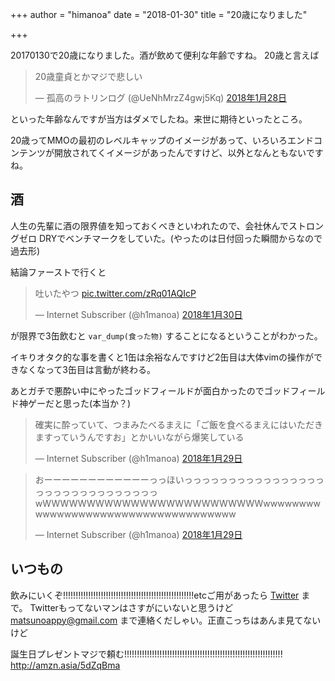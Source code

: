 +++
author = "himanoa"
date = "2018-01-30"
title = "20歳になりました"

+++

20170130で20歳になりました。酒が飲めて便利な年齢ですね。 20歳と言えば

<blockquote class="twitter-tweet" data-lang="ja"><p lang="ja" dir="ltr">20歳童貞とかマジで悲しい</p>&mdash; 孤高のラトリンログ (@UeNhMrzZ4gwj5Kq) <a href="https://twitter.com/UeNhMrzZ4gwj5Kq/status/957651894842765312?ref_src=twsrc%5Etfw">2018年1月28日</a></blockquote>

といった年齢なんですが当方はダメでしたね。来世に期待といったところ。

20歳ってMMOの最初のレベルキャップのイメージがあって、いろいろエンドコンテンツが開放されてくイメージがあったんですけど、以外となんともないですね。

## 酒

人生の先輩に酒の限界値を知っておくべきといわれたので、会社休んでストロングゼロ DRYでベンチマークをしていた。(やったのは日付回った瞬間からなので過去形)

結論ファーストで行くと
 <blockquote class="twitter-tweet" data-lang="ja"><p lang="ja" dir="ltr">吐いたやつ <a href="https://t.co/zRq01AQIcP">pic.twitter.com/zRq01AQIcP</a></p>&mdash; Internet Subscriber (@h1manoa) <a href="https://twitter.com/h1manoa/status/958208112887939072?ref_src=twsrc%5Etfw">2018年1月30日</a></blockquote>

が限界で3缶飲むと `var_dump(食った物)` することになるということがわかった。

イキりオタク的な事を書くと1缶は余裕なんですけど2缶目は大体vimの操作ができなくなって3缶目は言動が終わる。

あとガチで悪酔い中にやったゴッドフィールドが面白かったのでゴッドフィールド神ゲーだと思った(本当か？)

<blockquote class="twitter-tweet" data-lang="ja"><p lang="ja" dir="ltr">確実に酔っていて、つまみたべるまえに「ご飯を食べるまえにはいただきますっていうんですお」とかいいながら爆笑している</p>&mdash; Internet Subscriber (@h1manoa) <a href="https://twitter.com/h1manoa/status/958064698355630080?ref_src=twsrc%5Etfw">2018年1月29日</a></blockquote>

<blockquote class="twitter-tweet" data-lang="ja"><p lang="ja" dir="ltr">おーーーーーーーーーーーーっっほいっっっっっっっっっっっっっっっっっっっっっっっっっっっっっっwWWWWWWWWWWWWWWWWWWWWWWWWWwwwwwwwwwwwwwwwwwwwwwwwwwwwwwwwwwwww</p>&mdash; Internet Subscriber (@h1manoa) <a href="https://twitter.com/h1manoa/status/958070791278542850?ref_src=twsrc%5Etfw">2018年1月29日</a></blockquote>

## いつもの

飲みにいくぞ!!!!!!!!!!!!!!!!!!!!!!!!!!!!!!!!!!!!!!!!!!!!!!!!!!!!etcご用があったら [Twitter](https://twitter.com/h1manoa) まで。 Twitterもってないマンはさすがにいないと思うけど matsunoappy@gmail.com まで連絡くだしゃい。正直こっちはあんま見てないけど

誕生日プレゼントマジで頼む!!!!!!!!!!!!!!!!!!!!!!!!!!!!!!!!!!!!!!!!!!!!!!!!!!!!!!!!!!!!!!! http://amzn.asia/5dZqBma
